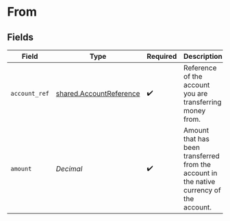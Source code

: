 # From


## Fields

| Field                                                                                    | Type                                                                                     | Required                                                                                 | Description                                                                              |
| ---------------------------------------------------------------------------------------- | ---------------------------------------------------------------------------------------- | ---------------------------------------------------------------------------------------- | ---------------------------------------------------------------------------------------- |
| `account_ref`                                                                            | [shared.AccountReference](../../models/shared/accountreference.md)                       | :heavy_check_mark:                                                                       | Reference of the account you are transferring money from.                                |
| `amount`                                                                                 | *Decimal*                                                                                | :heavy_check_mark:                                                                       | Amount that has been transferred from the account in the native currency of the account. |